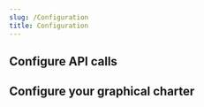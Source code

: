 ```yaml
---
slug: /Configuration 
title: Configuration
---
```


## Configure API calls

## Configure your graphical charter